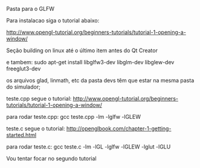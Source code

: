 Pasta para o GLFW



Para instalacao siga o tutorial abaixo:

http://www.opengl-tutorial.org/beginners-tutorials/tutorial-1-opening-a-window/

Seção building on linux até o último item antes do Qt Creator

e tambem: sudo apt-get install libglfw3-dev libglm-dev libglew-dev freeglut3-dev

os arquivos glad, linmath, etc da pasta devs têm que estar na mesma pasta do simulador;


teste.cpp segue o tutorial: 
http://www.opengl-tutorial.org/beginners-tutorials/tutorial-1-opening-a-window/

para rodar teste.cpp: gcc teste.cpp -lm -lglfw -lGLEW

teste.c segue o tutorial:
http://openglbook.com/chapter-1-getting-started.html

para rodar teste.c: gcc teste.c -lm -lGL -lglfw -lGLEW -lglut -lGLU

Vou tentar focar no segundo tutorial
